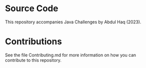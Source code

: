 # Source Code
This repository accompanies Java Challenges by Abdul Haq (2023).


# Contributions
See the file Contributing.md for more information on how you can contribute to this repository.
